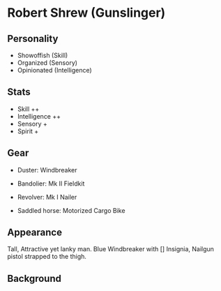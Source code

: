 # Robert Shrew (Gunslinger)

## Personality

- Showoffish (Skill)
- Organized (Sensory)
- Opinionated (Intelligence)

## Stats

- Skill ++
- Intelligence ++
- Sensory +
- Spirit +

## Gear

- Duster: Windbreaker 
- Bandolier: Mk II Fieldkit
- Revolver: Mk I Nailer

- Saddled horse: Motorized Cargo Bike

## Appearance

Tall, Attractive yet lanky man. Blue Windbreaker with [] Insignia, Nailgun pistol strapped to the thigh.

## Background

